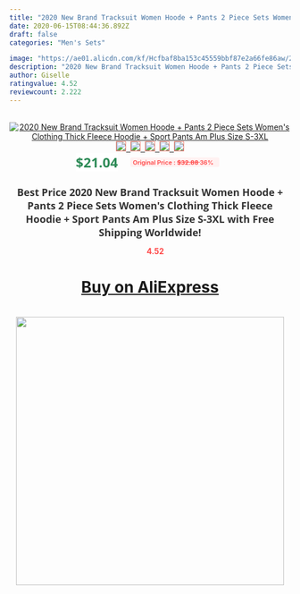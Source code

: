 ```yaml
---
title: "2020 New Brand Tracksuit Women Hoode + Pants 2 Piece Sets Women's Clothing Thick Fleece Hoodie + Sport Pants Am Plus Size S-3XL"
date: 2020-06-15T08:44:36.892Z
draft: false
categories: "Men's Sets"

image: "https://ae01.alicdn.com/kf/Hcfbaf8ba153c45559bbf87e2a66fe86aw/2020-New-Brand-Tracksuit-Women-Hoode-Pants-2-Piece-Sets-Women-s-Clothing-Thick-Fleece-Hoodie.jpg"
description: "2020 New Brand Tracksuit Women Hoode + Pants 2 Piece Sets Women's Clothing Thick Fleece Hoodie + Sport Pants Am Plus Size S-3XL"
author: Giselle
ratingvalue: 4.52
reviewcount: 2.222
---
```

<br>
<div style="text-align: center;">
<a href="https://s.click.aliexpress.com/e/_9JdeMN" target="_blank" rel="nofollow noopener noreferrer"><img alt="2020 New Brand Tracksuit Women Hoode + Pants 2 Piece Sets Women's Clothing Thick Fleece Hoodie + Sport Pants Am Plus Size S-3XL" class="magnifier-image" src="https://ae01.alicdn.com/kf/Hcfbaf8ba153c45559bbf87e2a66fe86aw/2020-New-Brand-Tracksuit-Women-Hoode-Pants-2-Piece-Sets-Women-s-Clothing-Thick-Fleece-Hoodie.jpg_640x640.jpg">
<br>
<img style="border:1px solid salmon" src="https://ae01.alicdn.com/kf/Hcfbaf8ba153c45559bbf87e2a66fe86aw/2020-New-Brand-Tracksuit-Women-Hoode-Pants-2-Piece-Sets-Women-s-Clothing-Thick-Fleece-Hoodie.jpg_120x120.jpg">&nbsp;&nbsp;<img style="border:1px solid salmon" src="https://ae01.alicdn.com/kf/Hcfe705b6e6e34be4bb797b04a81325e83/2020-New-Brand-Tracksuit-Women-Hoode-Pants-2-Piece-Sets-Women-s-Clothing-Thick-Fleece-Hoodie.jpg_120x120.jpg">&nbsp;&nbsp;<img style="border:1px solid salmon" src="https://ae01.alicdn.com/kf/H3fffc15b75254c3d90c6c7b0dd0f7638U/2020-New-Brand-Tracksuit-Women-Hoode-Pants-2-Piece-Sets-Women-s-Clothing-Thick-Fleece-Hoodie.jpg_120x120.jpg">&nbsp;&nbsp;<img style="border:1px solid salmon" src="https://ae01.alicdn.com/kf/H0811132d093b46b6a7151495c8965c72A/2020-New-Brand-Tracksuit-Women-Hoode-Pants-2-Piece-Sets-Women-s-Clothing-Thick-Fleece-Hoodie.jpg_120x120.jpg">&nbsp;&nbsp;<img style="border:1px solid salmon" src="https://ae01.alicdn.com/kf/Hc3ecf8db32cc456c9dfc8025cfc183d2J/2020-New-Brand-Tracksuit-Women-Hoode-Pants-2-Piece-Sets-Women-s-Clothing-Thick-Fleece-Hoodie.jpg_120x120.jpg"></a></div><br0>
<div style="text-align: center;"><span style="background-color: white; border: 0px; box-sizing: border-box; color: seagreen; display: inline-block; font-family: &quot;open sans&quot; , &quot;arial&quot; , &quot;helvetica&quot; , sans-serif , &quot;heiti&quot;; font-size: 24px; font-stretch: inherit; font-weight: 700; line-height: inherit; margin: 0px 10px 0px 0px; padding: 0px; vertical-align: middle;">$21.04 </span>
<span style="background: rgb(255 , 241 , 241); border-radius: 3px; border: 0px; box-sizing: border-box; color: #ff4747; display: inline-block; font-family: inherit; font-size: 12px; font-stretch: inherit; font-style: inherit; font-variant: inherit; font-weight: 600; line-height: inherit; margin: 0px; padding: 2px 5px; transform: scale(0.9); vertical-align: middle;">Original Price : <b style="text-decoration: line-through;">$32.88 </b> 36%&nbsp;&nbsp;</span></div>
<h1 style="color: #333333; display: inline-block; font-family: &quot;open sans&quot; , &quot;arial&quot; , &quot;helvetica&quot; , sans-serif , &quot;heiti&quot;; font-size: 18px; font-stretch: inherit; font-weight: 700; text-align: center;">Best Price 2020 New Brand Tracksuit Women Hoode + Pants 2 Piece Sets Women's Clothing Thick Fleece Hoodie + Sport Pants Am Plus Size S-3XL with Free Shipping Worldwide!</h1>
<div style="color: #ff4747; text-align: center;">
<img src="https://4.bp.blogspot.com/-M0ZcTcb-5uY/XleCXlxnR4I/AAAAAAAAAEc/OrjgMkXV1oMQFaCRZj5HQwOCBcu3w1FegCPcBGAYYCw/s1600/star.png" style="height: 15px;">&nbsp;<b>4.52</b></div>
<div class="button_cont" align="center"><a class="buynow_a" href="https://s.click.aliexpress.com/e/_9JdeMN" target="_blank" rel="nofollow noopener noreferrer"><H1>Buy on AliExpress</H1></a></div><br>
<div class="separator" style="clear: both; text-align: center;">
<img src="https://lh3.googleusercontent.com/-pTy5HemUv9M/XlePHvY0dAI/AAAAAAAAAE4/0nX5iRUoIWY8eMW9Dpxeirr157OZliDIgCLcBGAsYHQ/s1600/badge.gif" width="480">
</div>
